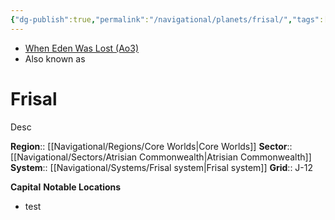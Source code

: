 ```yaml
---
{"dg-publish":true,"permalink":"/navigational/planets/frisal/","tags":["map","planet","core","unfinished"],"noteIcon":"saber1"}
---
```


- [When Eden Was Lost (Ao3)](https://archiveofourown.org/works/19334440)
- Also known as 
# Frisal
Desc

**Region**::  [[Navigational/Regions/Core Worlds\|Core Worlds]]
**Sector**::  [[Navigational/Sectors/Atrisian Commonwealth\|Atrisian Commonwealth]]
**System**::  [[Navigational/Systems/Frisal system\|Frisal system]]
**Grid**::  J-12

**Capital**
**Notable Locations**
- test
